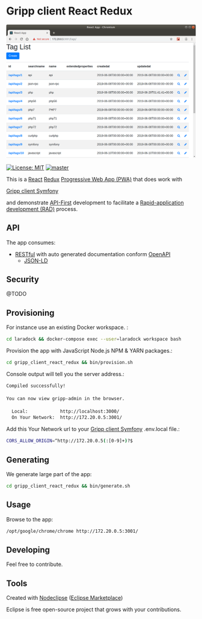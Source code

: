 # Gripp client React Redux

![Gripp client React Redux](./docs/gripp_client_react_redux.png?raw=true "Gripp client React Redux")

[![License: MIT](https://img.shields.io/badge/License-MIT-blue.svg)](https://raw.githubusercontent.com/noud/gripp_client_react_redux/master/LICENSE)
[![master](https://img.shields.io/badge/current-dev-aa11ff.svg)](https://github.com/noud/gripp_client_react_redux/releases)

This is a [React](https://reactjs.org/) [Redux](https://redux.js.org/) [Progressive Web App (PWA)](https://en.wikipedia.org/wiki/Progressive_web_applications) that does work with

[Gripp client Symfony](https://github.com/noud/gripp_client_symfony/blob/master/README.md)

and demonstrate [API-First](https://swagger.io/resources/articles/adopting-an-api-first-approach/) development to facilitate a [Rapid-application development (RAD)](https://en.wikipedia.org/wiki/Rapid_application_development) process.

## API

The app consumes:
* [RESTful](https://en.wikipedia.org/wiki/Representational_state_transfer) with auto generated documentation conform [OpenAPI](https://swagger.io/specification/)
    * [JSON-LD](https://json-ld.org/)

## Security

@TODO

## Provisioning

For instance use an existing Docker workspace. :
```bash
cd laradock && docker-compose exec --user=laradock workspace bash
```
Provision the app with JavaScript Node.js NPM & YARN packages.:
```bash
cd gripp_client_react_redux && bin/provision.sh
```
Console output will tell you the server address.:
```bash
Compiled successfully!

You can now view gripp-admin in the browser.

  Local:            http://localhost:3000/
  On Your Network:  http://172.20.0.5:3001/
```
Add this Your Network url to your [Gripp client Symfony](https://github.com/noud/gripp_client_symfony/blob/master/README.md) .env.local file.:
```bash
CORS_ALLOW_ORIGIN=^http://172.20.0.5(:[0-9]+)?$
```

## Generating

We generate large part of the app:
```bash
cd gripp_client_react_redux && bin/generate.sh
```
## Usage

Browse to the app:
```bash
/opt/google/chrome/chrome http://172.20.0.5:3001/
```
## Developing

Feel free to contribute.

## Tools

Created with [Nodeclipse](https://nodeclipse.github.io/projects/nodejs)
 ([Eclipse Marketplace](https://marketplace.eclipse.org/content/nodeclipsegithubio))   

Eclipse is free open-source project that grows with your contributions.
